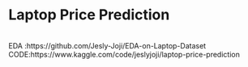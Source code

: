<H1>Laptop Price Prediction</H1> <br>
EDA :https://github.com/Jesly-Joji/EDA-on-Laptop-Dataset  <br>
CODE:https://www.kaggle.com/code/jeslyjoji/laptop-price-prediction

